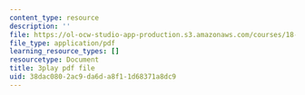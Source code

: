 ```yaml
---
content_type: resource
description: ''
file: https://ol-ocw-studio-app-production.s3.amazonaws.com/courses/18-06sc-linear-algebra-fall-2011/38dac0802ac9da6da8f11d68371a8dc9_wuyAeWE3iIM.pdf
file_type: application/pdf
learning_resource_types: []
resourcetype: Document
title: 3play pdf file
uid: 38dac080-2ac9-da6d-a8f1-1d68371a8dc9
---
```

